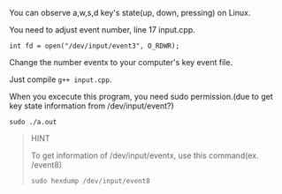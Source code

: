 You can observe a,w,s,d key's state(up, down, pressing) on Linux.

You need to adjust event number, line 17 input.cpp.

```
int fd = open("/dev/input/event3", O_RDWR);
```

Change the number eventx to your computer's key event file.

Just compile `g++ input.cpp`.

When you excecute this program, you need sudo permission.(due to get key state information from /dev/input/event?)

`sudo ./a.out`

> HINT
>
> To get information of /dev/input/eventx, use this command(ex. /event8)
>
> `sudo hexdump /dev/input/event8`
